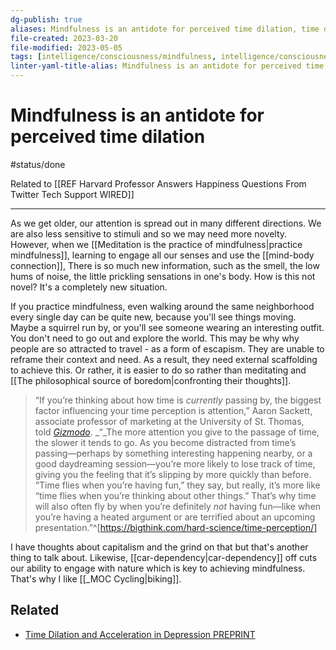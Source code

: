 ```yaml
---
dg-publish: true
aliases: Mindfulness is an antidote for perceived time dilation, time dilation, mindfulness and presence of time, being in the present, thinking about the future, thinking about the past
file-created: 2023-03-20
file-modified: 2023-05-05
tags: [intelligence/consciousness/mindfulness, intelligence/consciousness/mindfulness, time, physics, psychology/cognition]
linter-yaml-title-alias: Mindfulness is an antidote for perceived time dilation
---
```


# Mindfulness is an antidote for perceived time dilation

#status/done

Related to [[REF Harvard Professor Answers Happiness Questions From Twitter  Tech Support  WIRED]]

---

As we get older, our attention is spread out in many different directions. We are also less sensitive to stimuli and so we may need more novelty. However, when we [[Meditation is the practice of mindfulness|practice mindfulness]], learning to engage all our senses and use the [[mind-body connection]], There is so much new information, such as the smell, the low hums of noise, the little prickling sensations in one's body. How is this not novel? It's a completely new situation.

If you practice mindfulness, even walking around the same neighborhood every single day can be quite new, because you'll see things moving. Maybe a squirrel run by, or you'll see someone wearing an interesting outfit. You don't need to go out and explore the world. This may be why why people are so attracted to travel - as a form of escapism. They are unable to reframe their context and need. As a result, they need external scaffolding to achieve this. Or rather, it is easier to do so rather than meditating and [[The philosophical source of boredom|confronting their thoughts]].

> “If you’re thinking about how time is _currently_ passing by, the biggest factor influencing your time perception is attention,” Aaron Sackett, associate professor of marketing at the University of St. Thomas, told _[Gizmodo](https://gizmodo.com/why-does-time-slow-down-and-speed-up-1840133782)_. _“_The more attention you give to the passage of time, the slower it tends to go. As you become distracted from time’s passing—perhaps by something interesting happening nearby, or a good daydreaming session—you’re more likely to lose track of time, giving you the feeling that it’s slipping by more quickly than before. “Time flies when you’re having fun,” they say, but really, it’s more like “time flies when you’re thinking about other things.” That’s why time will also often fly by when you’re definitely _not_ having fun—like when you’re having a heated argument or are terrified about an upcoming presentation.”^[https://bigthink.com/hard-science/time-perception/]

I have thoughts about capitalism and the grind on that but that's another thing to talk about. Likewise, [[car-dependency|car-dependency]] off cuts our ability to engage with nature which is key to achieving mindfulness. That's why I like [[_MOC Cycling|biking]].

## Related

- [Time Dilation and Acceleration in Depression PREPRINT](https://osf.io/ek2qs/download)
